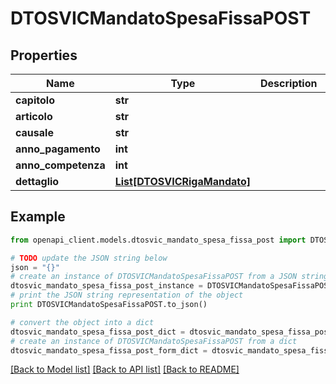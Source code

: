 # DTOSVICMandatoSpesaFissaPOST


## Properties

Name | Type | Description | Notes
------------ | ------------- | ------------- | -------------
**capitolo** | **str** |  | [optional] 
**articolo** | **str** |  | [optional] 
**causale** | **str** |  | [optional] 
**anno_pagamento** | **int** |  | [optional] 
**anno_competenza** | **int** |  | [optional] 
**dettaglio** | [**List[DTOSVICRigaMandato]**](DTOSVICRigaMandato.md) |  | [optional] 

## Example

```python
from openapi_client.models.dtosvic_mandato_spesa_fissa_post import DTOSVICMandatoSpesaFissaPOST

# TODO update the JSON string below
json = "{}"
# create an instance of DTOSVICMandatoSpesaFissaPOST from a JSON string
dtosvic_mandato_spesa_fissa_post_instance = DTOSVICMandatoSpesaFissaPOST.from_json(json)
# print the JSON string representation of the object
print DTOSVICMandatoSpesaFissaPOST.to_json()

# convert the object into a dict
dtosvic_mandato_spesa_fissa_post_dict = dtosvic_mandato_spesa_fissa_post_instance.to_dict()
# create an instance of DTOSVICMandatoSpesaFissaPOST from a dict
dtosvic_mandato_spesa_fissa_post_form_dict = dtosvic_mandato_spesa_fissa_post.from_dict(dtosvic_mandato_spesa_fissa_post_dict)
```
[[Back to Model list]](../README.md#documentation-for-models) [[Back to API list]](../README.md#documentation-for-api-endpoints) [[Back to README]](../README.md)


